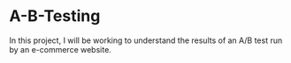 # A-B-Testing
In this project, I will be working to understand the results of an A/B test run by an e-commerce website.
